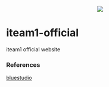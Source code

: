 <p align="center">
<img src="https://img.shields.io/badge/-HTML5-E34F26?style=flat-square&logo=html5&logoColor=white"/>
</p>


# iteam1-official
iteam1 official website

### References

[bluestudio](https://bluestudio.ai/)

